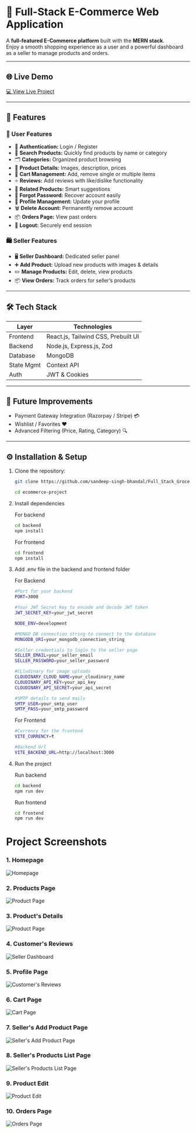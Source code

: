# 🛒 Full-Stack E-Commerce Web Application

A **full-featured E-Commerce platform** built with the **MERN stack**.  
Enjoy a smooth shopping experience as a user and a powerful dashboard as a seller to manage products and orders.

---

## 🌐 Live Demo

[💻 View Live Project](https://full-stack-grocery-delivery-web-app.vercel.app/)

---

## 🚀 Features

### 👤 User Features

- 🔐 **Authentication:** Login / Register
- 🔎 **Search Products:** Quickly find products by name or category
- 🗂️ **Categories:** Organized product browsing
- 📄 **Product Details:** Images, description, prices
- 🛒 **Cart Management:** Add, remove single or multiple items
- ⭐ **Reviews:** Add reviews with like/dislike functionality
- 🔗 **Related Products:** Smart suggestions
- 🔑 **Forgot Password:** Recover account easily
- 👤 **Profile Management:** Update your profile
- 🗑️ **Delete Account:** Permanently remove account
- 📦 **Orders Page:** View past orders
- 🚪 **Logout:** Securely end session

### 🛍️ Seller Features

- 🖥️ **Seller Dashboard:** Dedicated seller panel
- ➕ **Add Product:** Upload new products with images & details
- ✏️ **Manage Products:** Edit, delete, view products
- 📦 **View Orders:** Track orders for seller’s products

---

## 🛠️ Tech Stack

| Layer      | Technologies                        |
| ---------- | ----------------------------------- |
| Frontend   | React.js, Tailwind CSS, Prebuilt UI |
| Backend    | Node.js, Express.js, Zod            |
| Database   | MongoDB                             |
| State Mgmt | Context API                         |
| Auth       | JWT & Cookies                       |

---

## 🔮 Future Improvements

- Payment Gateway Integration (Razorpay / Stripe) 💳
- Wishlist / Favorites ❤️
- Advanced Filtering (Price, Rating, Category) 🔍

---

## ⚙️ Installation & Setup

1. Clone the repository:

   ```bash
   git clone https://github.com/sandeep-singh-bhandal/Full_Stack_Grocery_Delivery_Web_App.git

   cd ecommerce-project
   ```

2. Install dependencies

   For backend

   ```bash
   cd backend
   npm install
   ```

   For frontend

   ```bash
   cd frontend
   npm install
   ```

3. Add .env file in the backend and frontend folder

   For Backend

   ```bash
   #Port for your backend
   PORT=3000

   #Your JWT Secret Key to encode and decode JWT token
   JWT_SECRET_KEY=your_jwt_secret

   NODE_ENV=development

   #MONGO DB connection string to connect to the database
   MONGODB_URI=your_mongodb_connection_string

   #Seller credentials to login to the seller page
   SELLER_EMAIL=your_seller_email
   SELLER_PASSWORD=your_seller_password

   #CLludinary for image uploads
   CLOUDINARY_CLOUD_NAME=your_cloudinary_name
   CLOUDINARY_API_KEY=your_api_key
   CLOUDINARY_API_SECRET=your_api_secret

   #SMTP details to send mails
   SMTP_USER=your_smtp_user
   SMTP_PASS=your_smtp_password
   ```

   For Frontend

   ```bash
   #Currency for the frontend
   VITE_CURRENCY=₹

   #Backend Url
   VITE_BACKEND_URL=http://localhost:3000
   ```

4. Run the project

   Run backend

   ```bash
   cd backend
   npm run dev
   ```

   Run frontend

   ```bash
   cd frontend
   npm run dev
   ```

# Project Screenshots

### 1. Homepage

![Homepage](images/homepage.png)

### 2. Products Page

![Product Page](images/products-page.png)

### 3. Product's Details

![Product Page](images/product-details.png)

### 4. Customer's Reviews

![Seller Dashboard](images/customer-reviews.png)

### 5. Profile Page

![Customer's Reviews](images/profile-page.png)

### 6. Cart Page

![Cart Page](images/cart.png)

### 7. Seller's Add Product Page

![Seller's Add Product Page](images/add-product.png)

### 8. Seller's Products List Page

![Seller's Products List Page](images/products-list.png)

### 9. Product Edit

![Product Edit](images/product-edit.png)

### 10. Orders Page

![Orders Page](images/orders.png)
